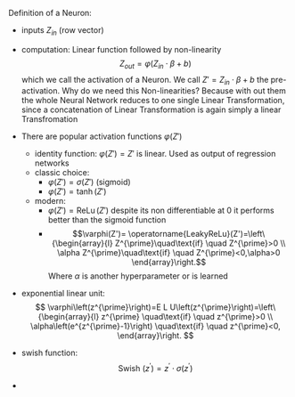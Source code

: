 Definition of a Neuron:

- inputs $Z_{in}$ (row vector)
- computation: Linear function followed by non-linearity $$Z_{out}=\varphi(Z_{in}\cdot\beta+b)$$ which we call the activation of a Neuron. We call $Z'=Z_{in}\cdot\beta+b$ the pre-activation. Why do we need this Non-linearities? Because with out them the whole Neural Network reduces to one single Linear Transformation, since a concatenation of Linear Transformation is again simply a linear Transfromation
- There are popular activation functions $\varphi(Z')$
	- identity function: $\varphi(Z')=Z'$ is linear. Used as output of regression networks
	- classic choice: 
		- $\varphi(Z')= \sigma(Z')$ (sigmoid)
		- $\varphi(Z')= \tanh(Z')$ 
	- modern:
		- $\varphi(Z')= \operatorname{ReLu}(Z')$  despite its non differentiable at 0 it performs better than the sigmoid function
		- $$\varphi(Z')= \operatorname{LeakyReLu}(Z')=\left\{\begin{array}{l}
Z^{\prime}\quad\text{if} \quad Z^{\prime}>0 \\
\alpha Z^{\prime}\quad\text{if} \quad Z^{\prime}<0,\alpha>0
\end{array}\right.$$Where $\alpha$ is another hyperparameter or is learned
- exponential linear unit:$$
\varphi\left(z^{\prime}\right)=E L U\left(z^{\prime}\right)=\left\{\begin{array}{l}
z^{\prime} \quad\text{if} \quad z^{\prime}>0 \\
\alpha\left(e^{z^{\prime}-1}\right) \quad\text{if} \quad z^{\prime}<0,
\end{array}\right.
$$
- swish function:$$
\text { Swish }\left(z^{\prime}\right)=z^{\prime} \cdot \sigma\left(z^{\prime}\right)
$$

- 